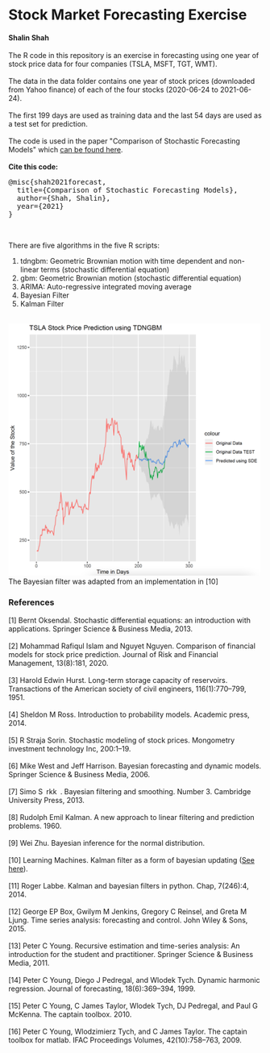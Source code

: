 # Stock Market Forecasting Exercise
#### Shalin Shah
The R code in this repository is an exercise in forecasting using one year of stock price data for four companies (TSLA, MSFT, TGT, WMT).
<br><br>
The data in the data folder contains one year of stock prices (downloaded from Yahoo finance) of each of the four stocks (2020-06-24 to 2021-06-24).<br><br>
The first 199 days are used as training data and the last 54 days are used as a test set for prediction.<br><br>
The code is used in the paper "Comparison of Stochastic Forecasting Models" which <a href="https://doi.org/10.31219/osf.io/7fepu">can be found here</a>.<br><br>
<b>Cite this code:</b>
<pre>
@misc{shah2021forecast,
  title={Comparison of Stochastic Forecasting Models},
  author={Shah, Shalin},
  year={2021}
}
</pre><br>
There are five algorithms in the five R scripts:<br>
<ol>
  <li>tdngbm: Geometric Brownian motion with time dependent and non-linear terms (stochastic differential equation)</li>
  <li>gbm: Geometric Brownian motion (stochastic differential equation)</li>
  <li>ARIMA: Auto-regressive integrated moving average</li>
  <li>Bayesian Filter</li>
  <li>Kalman Filter</li>
</ol>
<br>
<img src="images/tdngbm_tsla.png" height="500" width="500" alt="TDNGBM Predictions for Tesla" title="TDNGBM Predictions for Tesla">
<br>
The Bayesian filter was adapted from an implementation in [10]<br>
<h3>References</h3>
[1] Bernt Oksendal. Stochastic differential equations: an introduction with applications. Springer Science & Business Media, 2013.<br><br>
[2] Mohammad Rafiqul Islam and Nguyet Nguyen. Comparison of financial models for stock price prediction. Journal of Risk and Financial Management, 13(8):181, 2020.<br><br>
[3] Harold Edwin Hurst. Long-term storage capacity of reservoirs. Transactions of the American society of civil engineers, 116(1):770–799, 1951.<br><br>
[4] Sheldon M Ross. Introduction to probability models. Academic press, 2014.<br><br>
[5] R Straja Sorin. Stochastic modeling of stock prices. Mongometry investment technology Inc, 200:1–19.<br><br>
[6] Mike West and Jeff Harrison. Bayesian forecasting and dynamic models. Springer Science & Business Media, 2006.<br><br>
[7] Simo S rkk . Bayesian filtering and smoothing. Number 3. Cambridge University Press, 2013.<br><br>
[8] Rudolph Emil Kalman. A new approach to linear filtering and prediction problems. 1960.<br><br>
[9] Wei Zhu. Bayesian inference for the normal distribution.<br><br>
[10] Learning Machines. Kalman filter as a form of bayesian updating (<a href="https://www.r-bloggers.com/2020/07/kalman-filter-as-a-form-of-bayesian-updating/">See here</a>).<br><br>
[11] Roger Labbe. Kalman and bayesian filters in python. Chap, 7(246):4, 2014.<br><br>
[12] George EP Box, Gwilym M Jenkins, Gregory C Reinsel, and Greta M Ljung. Time series analysis: forecasting and control. John Wiley & Sons, 2015.<br><br>
[13] Peter C Young. Recursive estimation and time-series analysis: An introduction for the student and practitioner. Springer Science & Business Media, 2011.<br><br>
[14] Peter C Young, Diego J Pedregal, and Wlodek Tych. Dynamic harmonic regression. Journal of forecasting, 18(6):369–394, 1999.<br><br>
[15] Peter C Young, C James Taylor, Wlodek Tych, DJ Pedregal, and Paul G McKenna. The captain toolbox. 2010.<br><br>
[16] Peter C Young, Wlodzimierz Tych, and C James Taylor. The captain toolbox for matlab. IFAC Proceedings Volumes, 42(10):758–763, 2009.<br><br>
